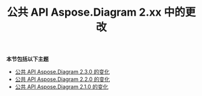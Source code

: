 ﻿---
title: 公共 API Aspose.Diagram 2.xx 中的更改
type: docs
weight: 50
url: /zh/java/public-api-changes-in-aspose-diagram-2-x-x/
---
**本节包括以下主题**
- [公共 API Aspose.Diagram 2.3.0 的变化](/diagram/zh/java/public-api-changes-in-aspose-diagram-2-3-0/)
- [公共 API Aspose.Diagram 2.2.0 的变化](/diagram/zh/java/public-api-changes-in-aspose-diagram-2-2-0/)
- [公共 API Aspose.Diagram 2.1.0 的变化](/diagram/zh/java/public-api-changes-in-aspose-diagram-2-1-0/)
